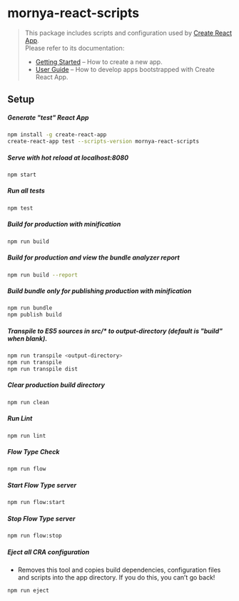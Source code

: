 # mornya-react-scripts

> This package includes scripts and configuration used by [Create React App](https://github.com/facebookincubator/create-react-app).<br>
> Please refer to its documentation:
>
> - [Getting Started](https://github.com/facebookincubator/create-react-app/blob/master/README.md#getting-started) – How to create a new app.
> - [User Guide](https://github.com/facebookincubator/create-react-app/blob/master/packages/react-scripts/template/README.md) – How to develop apps bootstrapped with Create React App.

## Setup

##### Generate "test" React App

```bash
npm install -g create-react-app
create-react-app test --scripts-version mornya-react-scripts
```

##### Serve with hot reload at localhost:8080

```bash
npm start
```

##### Run all tests

```bash
npm test
```

##### Build for production with minification

```bash
npm run build
```

##### Build for production and view the bundle analyzer report

```bash
npm run build --report
```

##### Build bundle only for publishing production with minification

```bash
npm run bundle
npm publish build
```

##### Transpile to ES5 sources in src/\* to output-directory (default <output-directory> is "build" when blank).

```bash
npm run transpile <output-directory>
npm run transpile
npm run transpile dist
```

##### Clear production build directory

```bash
npm run clean
```

##### Run Lint

```bash
npm run lint
```

##### Flow Type Check

```bash
npm run flow
```

##### Start Flow Type server

```bash
npm run flow:start
```

##### Stop Flow Type server

```bash
npm run flow:stop
```

##### Eject all CRA configuration

- Removes this tool and copies build dependencies, configuration files
  and scripts into the app directory. If you do this, you can’t go back!

```bash
npm run eject
```
